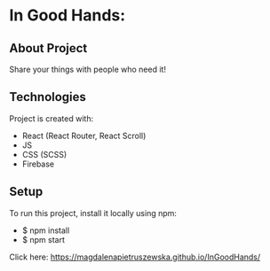 # In Good Hands:

## About Project 
Share your things with people who need it!

## Technologies
Project is created with:
* React (React Router, React Scroll)
* JS
* CSS (SCSS)
* Firebase


## Setup
To run this project, install it locally using npm:

* $ npm install
* $ npm start



Click here: https://magdalenapietruszewska.github.io/InGoodHands/
